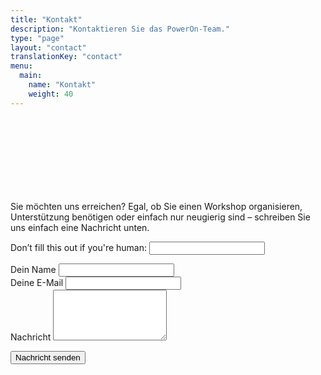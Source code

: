 ```yaml
---
title: "Kontakt"
description: "Kontaktieren Sie das PowerOn-Team."
type: "page"
layout: "contact"
translationKey: "contact"
menu:
  main:
    name: "Kontakt"
    weight: 40
---
```


<div class="container" style="padding-top: 120px; max-width: 800px;">

<p>Sie möchten uns erreichen? Egal, ob Sie einen Workshop organisieren, Unterstützung benötigen oder einfach nur neugierig sind – schreiben Sie uns einfach eine Nachricht unten.</p>

<form name="contact" method="POST" data-netlify="true" netlify-honeypot="bot-field">
  <input type="hidden" name="form-name" value="contact" />
  <p class="d-none">
    <label>Don’t fill this out if you're human: <input name="bot-field" /></label>
  </p>

  <div class="form-group">
    <label for="name">Dein Name</label>
    <input class="form-control" type="text" name="name" id="name" required />
  </div>

  <div class="form-group">
    <label for="email">Deine E-Mail</label>
    <input class="form-control" type="email" name="email" id="email" required />
  </div>

  <div class="form-group">
    <label for="message">Nachricht</label>
    <textarea class="form-control" name="message" id="message" rows="5" required></textarea>
  </div>

  <button class="btn btn-primary mt-3" type="submit">Nachricht senden</button>
</form>
</div>